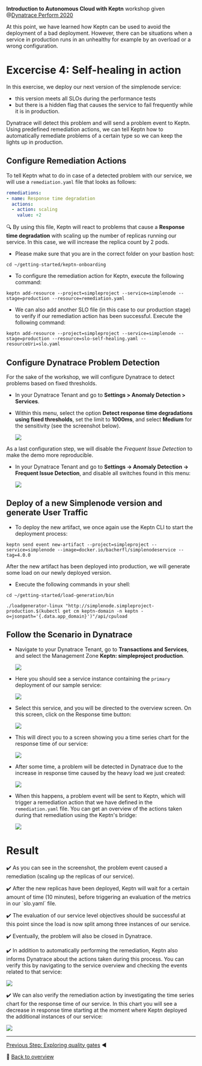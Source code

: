 **Introduction to Autonomous Cloud with Keptn** workshop given @[Dynatrace Perform 2020](https://https://www.dynatrace.com/perform-vegas//)

At this point, we have learned how Keptn can be used to avoid the deployment of a bad deployment. However, there can be situations when a service in production runs in an unhealthy for example by an overload or a wrong configuration.

# Excercise 4: Self-healing in action

In this exercise, we deploy our next version of the simplenode service:
* this version meets all SLOs during the performance tests
* but there is a hidden flag that causes the service to fail frequently while it is in production. 

Dynatrace will detect this problem and will send a problem event to Keptn. Using predefined remediation actions, we can tell Keptn how to automatically remediate problems of a certain type so we can keep the lights up in production.

## Configure Remediation Actions

To tell Keptn what to do in case of a detected problem with our service, we will use a `remediation.yaml` file that looks as follows:

```yaml
remediations:
- name: Response time degradation
  actions:
  - action: scaling
    value: +2
```

:mag: By using this file, Keptn will react to problems that cause a **Response time degradation** with scaling up the number of replicas running our service. In this case, we will increase the replica count by 2 pods. 

* Please make sure that you are in the correct folder on your bastion host: 
```console
cd ~/getting-started/keptn-onboarding
```

* To configure the remediation action for Keptn, execute the following command: 
```console
keptn add-resource --project=simpleproject --service=simplenode --stage=production --resource=remediation.yaml
```

* We can also add another SLO file (in this case to our production stage) to verify if our remediation action has been successful. Execute the following command: 
```
keptn add-resource --project=simpleproject --service=simplenode --stage=production --resource=slo-self-healing.yaml --resourceUri=slo.yaml
```

## Configure Dynatrace Problem Detection

For the sake of the workshop, we will configure Dynatrace to detect problems based on fixed thresholds. 

* In your Dynatrace Tenant and go to **Settings > Anomaly Detection > Services**.

* Within this menu, select the option **Detect response time degradations using fixed thresholds**, set the limit to **1000ms**, and select **Medium** for the sensitivity (see the screenshot below).

  ![](../images/anomaly_detection.png)

As a last configuration step, we will disable the *Frequent Issue Detection* to make the demo more reproducible.

* In your Dynatrace Tenant and go to **Settings -> Anomaly Detection -> Frequent Issue Detection**, and disable all switches found in this menu:

  ![](../images/disable-fid.png)

## Deploy of a new Simplenode version and generate User Traffic 

* To deploy the new artifact, we once again use the Keptn CLI to start the deployment process:

```console
keptn send event new-artifact --project=simpleproject --service=simplenode --image=docker.io/bacherfl/simplenodeservice --tag=4.0.0
```

After the new artifact has been deployed into production, we will generate some load on our newly deployed version. 

* Execute the following commands in your shell:

```
cd ~/getting-started/load-generation/bin
```

```
./loadgenerator-linux "http://simplenode.simpleproject-production.$(kubectl get cm keptn-domain -n keptn -o=jsonpath='{.data.app_domain}')"/api/cpuload
```

## Follow the Scenario in Dynatrace

* Navigate to your Dynatrace Tenant, go to **Transactions and Services**, and select the Management Zone **Keptn: simpleproject production**. 

  ![](../images/services_dt.png)

* Here you should see a service instance containing the `primary` deployment of our sample service:

  ![](../images/service_primary.png)

* Select this service, and you will be directed to the overview screen. On this screen, click on the Response time button:

  ![](../images/service_overview.png)

* This will direct you to a screen showing you a time series chart for the response time of our service:

  ![](../images/response_time_series.png)

* After some time, a problem will be detected in Dynatrace due to the increase in response time caused by the heavy load we just created: 

  ![](../images/dt_problem.png)

* When this happens, a problem event will be 
sent to Keptn, which will trigger a remediation action that we have defined in the `remediation.yaml` file. You can get an overview of the actions taken during that remediation using the Keptn's bridge:

  ![](../images/bridge_self_healing.png)

# Result

:heavy_check_mark: As you can see in the screenshot, the problem event caused a remediation (scaling up the replicas of our service). 

:heavy_check_mark: After the new replicas have been deployed, Keptn will wait for a certain amount of time (10 minutes), before triggering an evaluation of the metrics in our `slo.yaml´ file. 

:heavy_check_mark: The evaluation of our service level objectives should be successful at this point since the load is now split among three instances of our service. 

:heavy_check_mark: Eventually, the problem will also be closed in Dynatrace.

:heavy_check_mark: In addition to automatically performing the remediation, Keptn also informs Dynatrace about the actions taken during this process. You can verify this by navigating to the service overview and checking the events related to that service:

  ![](../images/dt_service_events.png)

:heavy_check_mark: We can also verify the remediation action by investigating the time series chart for the response time of our service. In this chart you will see a decrease in response time starting at the moment where Keptn deployed the additional instances of our service:

  ![](../images/dt_problem_closed.png)

---

[Previous Step: Exploring quality gates](../03_Exploring_quality_gates) :arrow_backward:

:arrow_up_small: [Back to overview](https://github.com/keptn-workshops/getting-started#overview)

